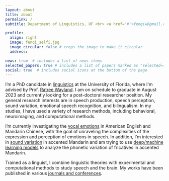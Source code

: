 ```yaml
---
layout: about
title: about
permalink: /
subtitle: Department of Linguistics, UF <br> <a href='#'>fenqiw@gmail.com</a>. 

profile:
  align: right
  image: fenqi_selfi.jpg
  image_circular: false # crops the image to make it circular
  address:

news: true  # includes a list of news items
selected_papers: true # includes a list of papers marked as "selected={true}"
social: true  # includes social icons at the bottom of the page
---
```


I’m a PhD candidate in [linguistics](https://lin.ufl.edu/) at the University of Florida, where I'm advised by Prof. [Ratree Wayland](https://slam.lin.ufl.edu/people/ratree-wayland/). I am on schedule to graduate in August 2023 and currently looking for a post-doctoral researcher position. My general research interests are in speech production, speech perception, sound variation, emotional speech recognition, and bilingualism. In my studies, I have used a variety of research methods, including behavioral, neuroimaging, and computational methods. 

I’m currently investigating the [vocal emotions](/projects/1_project/) in American English and Mandarin Chinese, with the goal of unraveling the complexities of the expression and perception of emotions in speech. In addition, I'm interested in [sound variation](/projects/3_project/) in accented Mandarin and am trying to use [deep/machine learning models](/projects/2_project/) to analyze the phonetic variation of fricatives in accented Mandarin.

Trained as a linguist, I combine linguistic theories with experimental and computational methods to study speech and the brain. My works have been published in various [journals and conferences](/publications/).
